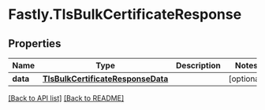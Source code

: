 # Fastly.TlsBulkCertificateResponse

## Properties

Name | Type | Description | Notes
------------ | ------------- | ------------- | -------------
**data** | [**TlsBulkCertificateResponseData**](TlsBulkCertificateResponseData.md) |  | [optional] 


[[Back to API list]](../../README.md#endpoints) [[Back to README]](../../README.md)
